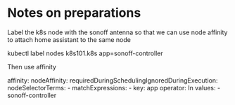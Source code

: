 # Notes on preparations

Label the k8s node with the sonoff antenna so that we can use node affinity to attach home assistant to the same node

  kubectl label nodes k8s101.k8s app=sonoff-controller

Then use affinity

  affinity:
    nodeAffinity:
      requiredDuringSchedulingIgnoredDuringExecution:
        nodeSelectorTerms:
        - matchExpressions:
          - key: app
            operator: In
            values:
            - sonoff-controller
